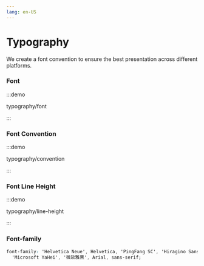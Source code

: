 ```yaml
---
lang: en-US
---
```


# Typography

We create a font convention to ensure the best presentation across different platforms.

### Font

:::demo

typography/font

:::

### Font Convention

:::demo

typography/convention

:::

### Font Line Height

:::demo

typography/line-height

:::

### Font-family

```css
font-family: 'Helvetica Neue', Helvetica, 'PingFang SC', 'Hiragino Sans GB',
  'Microsoft YaHei', '微软雅黑', Arial, sans-serif;
```
